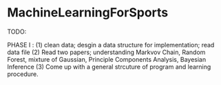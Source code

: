 # MachineLearningForSports

TODO:

PHASE I :
(1) clean data; desgin a data structure for implementation; read data file
(2) Read two papers; understanding Markvov Chain, Random Forest, mixture of Gaussian, Principle Components Analysis, Bayesian Inference
(3) Come up with a general strcuture of program and learning procedure.
